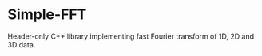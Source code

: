 Simple-FFT
==========

Header-only C++ library implementing fast Fourier transform of 1D, 2D and 3D data. 